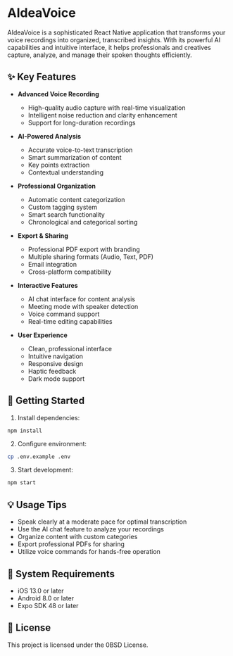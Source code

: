 # AIdeaVoice

AIdeaVoice is a sophisticated React Native application that transforms your voice recordings into organized, transcribed insights. With its powerful AI capabilities and intuitive interface, it helps professionals and creatives capture, analyze, and manage their spoken thoughts efficiently.

## ✨ Key Features

- **Advanced Voice Recording**
  - High-quality audio capture with real-time visualization
  - Intelligent noise reduction and clarity enhancement
  - Support for long-duration recordings

- **AI-Powered Analysis**
  - Accurate voice-to-text transcription
  - Smart summarization of content
  - Key points extraction
  - Contextual understanding

- **Professional Organization**
  - Automatic content categorization
  - Custom tagging system
  - Smart search functionality
  - Chronological and categorical sorting

- **Export & Sharing**
  - Professional PDF export with branding
  - Multiple sharing formats (Audio, Text, PDF)
  - Email integration
  - Cross-platform compatibility

- **Interactive Features**
  - AI chat interface for content analysis
  - Meeting mode with speaker detection
  - Voice command support
  - Real-time editing capabilities

- **User Experience**
  - Clean, professional interface
  - Intuitive navigation
  - Responsive design
  - Haptic feedback
  - Dark mode support

## 🚀 Getting Started

1. Install dependencies:
```
npm install
```

2. Configure environment:
```bash
cp .env.example .env
```

3. Start development:
```bash
npm start
```

## 💡 Usage Tips

- Speak clearly at a moderate pace for optimal transcription
- Use the AI chat feature to analyze your recordings
- Organize content with custom categories
- Export professional PDFs for sharing
- Utilize voice commands for hands-free operation

## 📱 System Requirements

- iOS 13.0 or later
- Android 8.0 or later
- Expo SDK 48 or later

## 📄 License

This project is licensed under the 0BSD License.
